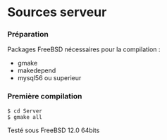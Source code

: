# Sources serveur

### Préparation

Packages FreeBSD nécessaires pour la compilation :

* gmake
* makedepend
* mysql56 ou superieur

### Première compilation

```
$ cd Server
$ gmake all
```

Testé sous FreeBSD 12.0 64bits
